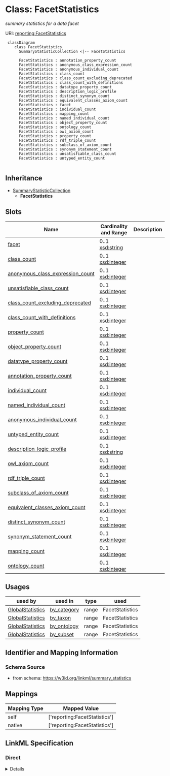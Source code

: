 # Class: FacetStatistics
_summary statistics for a data facet_





URI: [reporting:FacetStatistics](https://w3id.org/linkml/reportFacetStatistics)




```{mermaid}
 classDiagram
    class FacetStatistics
      SummaryStatisticCollection <|-- FacetStatistics
      
      FacetStatistics : annotation_property_count
      FacetStatistics : anonymous_class_expression_count
      FacetStatistics : anonymous_individual_count
      FacetStatistics : class_count
      FacetStatistics : class_count_excluding_deprecated
      FacetStatistics : class_count_with_definitions
      FacetStatistics : datatype_property_count
      FacetStatistics : description_logic_profile
      FacetStatistics : distinct_synonym_count
      FacetStatistics : equivalent_classes_axiom_count
      FacetStatistics : facet
      FacetStatistics : individual_count
      FacetStatistics : mapping_count
      FacetStatistics : named_individual_count
      FacetStatistics : object_property_count
      FacetStatistics : ontology_count
      FacetStatistics : owl_axiom_count
      FacetStatistics : property_count
      FacetStatistics : rdf_triple_count
      FacetStatistics : subclass_of_axiom_count
      FacetStatistics : synonym_statement_count
      FacetStatistics : unsatisfiable_class_count
      FacetStatistics : untyped_entity_count
      
```





## Inheritance
* [SummaryStatisticCollection](SummaryStatisticCollection.md)
    * **FacetStatistics**



## Slots

| Name | Cardinality and Range  | Description  |
| ---  | ---  | --- |
| [facet](facet.md) | 0..1 <br/> [xsd:string](http://www.w3.org/2001/XMLSchema#string)  |   |
| [class_count](class_count.md) | 0..1 <br/> [xsd:integer](http://www.w3.org/2001/XMLSchema#integer)  |   |
| [anonymous_class_expression_count](anonymous_class_expression_count.md) | 0..1 <br/> [xsd:integer](http://www.w3.org/2001/XMLSchema#integer)  |   |
| [unsatisfiable_class_count](unsatisfiable_class_count.md) | 0..1 <br/> [xsd:integer](http://www.w3.org/2001/XMLSchema#integer)  |   |
| [class_count_excluding_deprecated](class_count_excluding_deprecated.md) | 0..1 <br/> [xsd:integer](http://www.w3.org/2001/XMLSchema#integer)  |   |
| [class_count_with_definitions](class_count_with_definitions.md) | 0..1 <br/> [xsd:integer](http://www.w3.org/2001/XMLSchema#integer)  |   |
| [property_count](property_count.md) | 0..1 <br/> [xsd:integer](http://www.w3.org/2001/XMLSchema#integer)  |   |
| [object_property_count](object_property_count.md) | 0..1 <br/> [xsd:integer](http://www.w3.org/2001/XMLSchema#integer)  |   |
| [datatype_property_count](datatype_property_count.md) | 0..1 <br/> [xsd:integer](http://www.w3.org/2001/XMLSchema#integer)  |   |
| [annotation_property_count](annotation_property_count.md) | 0..1 <br/> [xsd:integer](http://www.w3.org/2001/XMLSchema#integer)  |   |
| [individual_count](individual_count.md) | 0..1 <br/> [xsd:integer](http://www.w3.org/2001/XMLSchema#integer)  |   |
| [named_individual_count](named_individual_count.md) | 0..1 <br/> [xsd:integer](http://www.w3.org/2001/XMLSchema#integer)  |   |
| [anonymous_individual_count](anonymous_individual_count.md) | 0..1 <br/> [xsd:integer](http://www.w3.org/2001/XMLSchema#integer)  |   |
| [untyped_entity_count](untyped_entity_count.md) | 0..1 <br/> [xsd:integer](http://www.w3.org/2001/XMLSchema#integer)  |   |
| [description_logic_profile](description_logic_profile.md) | 0..1 <br/> [xsd:string](http://www.w3.org/2001/XMLSchema#string)  |   |
| [owl_axiom_count](owl_axiom_count.md) | 0..1 <br/> [xsd:integer](http://www.w3.org/2001/XMLSchema#integer)  |   |
| [rdf_triple_count](rdf_triple_count.md) | 0..1 <br/> [xsd:integer](http://www.w3.org/2001/XMLSchema#integer)  |   |
| [subclass_of_axiom_count](subclass_of_axiom_count.md) | 0..1 <br/> [xsd:integer](http://www.w3.org/2001/XMLSchema#integer)  |   |
| [equivalent_classes_axiom_count](equivalent_classes_axiom_count.md) | 0..1 <br/> [xsd:integer](http://www.w3.org/2001/XMLSchema#integer)  |   |
| [distinct_synonym_count](distinct_synonym_count.md) | 0..1 <br/> [xsd:integer](http://www.w3.org/2001/XMLSchema#integer)  |   |
| [synonym_statement_count](synonym_statement_count.md) | 0..1 <br/> [xsd:integer](http://www.w3.org/2001/XMLSchema#integer)  |   |
| [mapping_count](mapping_count.md) | 0..1 <br/> [xsd:integer](http://www.w3.org/2001/XMLSchema#integer)  |   |
| [ontology_count](ontology_count.md) | 0..1 <br/> [xsd:integer](http://www.w3.org/2001/XMLSchema#integer)  |   |


## Usages


| used by | used in | type | used |
| ---  | --- | --- | --- |
| [GlobalStatistics](GlobalStatistics.md) | [by_category](by_category.md) | range | FacetStatistics |
| [GlobalStatistics](GlobalStatistics.md) | [by_taxon](by_taxon.md) | range | FacetStatistics |
| [GlobalStatistics](GlobalStatistics.md) | [by_ontology](by_ontology.md) | range | FacetStatistics |
| [GlobalStatistics](GlobalStatistics.md) | [by_subset](by_subset.md) | range | FacetStatistics |



## Identifier and Mapping Information







### Schema Source


* from schema: https://w3id.org/linkml/summary_statistics







## Mappings

| Mapping Type | Mapped Value |
| ---  | ---  |
| self | ['reporting:FacetStatistics'] |
| native | ['reporting:FacetStatistics'] |


## LinkML Specification

<!-- TODO: investigate https://stackoverflow.com/questions/37606292/how-to-create-tabbed-code-blocks-in-mkdocs-or-sphinx -->

### Direct

<details>
```yaml
name: FacetStatistics
description: summary statistics for a data facet
from_schema: https://w3id.org/linkml/summary_statistics
rank: 1000
is_a: SummaryStatisticCollection
attributes:
  facet:
    name: facet
    from_schema: https://w3id.org/linkml/summary_statistics
    rank: 1000
    key: true

```
</details>

### Induced

<details>
```yaml
name: FacetStatistics
description: summary statistics for a data facet
from_schema: https://w3id.org/linkml/summary_statistics
rank: 1000
is_a: SummaryStatisticCollection
attributes:
  facet:
    name: facet
    from_schema: https://w3id.org/linkml/summary_statistics
    rank: 1000
    key: true
    alias: facet
    owner: FacetStatistics
    domain_of:
    - FacetStatistics
    range: string
  class_count:
    name: class_count
    from_schema: https://w3id.org/linkml/summary_statistics
    rank: 1000
    is_a: count_statistic
    alias: class_count
    owner: FacetStatistics
    domain_of:
    - SummaryStatisticCollection
    slot_group: class_statistic_group
    range: integer
  anonymous_class_expression_count:
    name: anonymous_class_expression_count
    from_schema: https://w3id.org/linkml/summary_statistics
    rank: 1000
    is_a: count_statistic
    alias: anonymous_class_expression_count
    owner: FacetStatistics
    domain_of:
    - SummaryStatisticCollection
    slot_group: class_statistic_group
    range: integer
  unsatisfiable_class_count:
    name: unsatisfiable_class_count
    from_schema: https://w3id.org/linkml/summary_statistics
    rank: 1000
    is_a: count_statistic
    alias: unsatisfiable_class_count
    owner: FacetStatistics
    domain_of:
    - SummaryStatisticCollection
    slot_group: class_statistic_group
    range: integer
  class_count_excluding_deprecated:
    name: class_count_excluding_deprecated
    from_schema: https://w3id.org/linkml/summary_statistics
    rank: 1000
    is_a: count_statistic
    alias: class_count_excluding_deprecated
    owner: FacetStatistics
    domain_of:
    - SummaryStatisticCollection
    slot_group: class_statistic_group
    range: integer
  class_count_with_definitions:
    name: class_count_with_definitions
    from_schema: https://w3id.org/linkml/summary_statistics
    rank: 1000
    is_a: count_statistic
    alias: class_count_with_definitions
    owner: FacetStatistics
    domain_of:
    - SummaryStatisticCollection
    slot_group: class_statistic_group
    range: integer
  property_count:
    name: property_count
    from_schema: https://w3id.org/linkml/summary_statistics
    rank: 1000
    is_a: count_statistic
    alias: property_count
    owner: FacetStatistics
    domain_of:
    - SummaryStatisticCollection
    slot_group: property_statistic_group
    range: integer
  object_property_count:
    name: object_property_count
    from_schema: https://w3id.org/linkml/summary_statistics
    rank: 1000
    is_a: count_statistic
    alias: object_property_count
    owner: FacetStatistics
    domain_of:
    - SummaryStatisticCollection
    slot_group: property_statistic_group
    range: integer
  datatype_property_count:
    name: datatype_property_count
    from_schema: https://w3id.org/linkml/summary_statistics
    rank: 1000
    is_a: count_statistic
    alias: datatype_property_count
    owner: FacetStatistics
    domain_of:
    - SummaryStatisticCollection
    slot_group: property_statistic_group
    range: integer
  annotation_property_count:
    name: annotation_property_count
    from_schema: https://w3id.org/linkml/summary_statistics
    rank: 1000
    is_a: count_statistic
    alias: annotation_property_count
    owner: FacetStatistics
    domain_of:
    - SummaryStatisticCollection
    slot_group: property_statistic_group
    range: integer
  individual_count:
    name: individual_count
    from_schema: https://w3id.org/linkml/summary_statistics
    rank: 1000
    is_a: count_statistic
    alias: individual_count
    owner: FacetStatistics
    domain_of:
    - SummaryStatisticCollection
    slot_group: individual_statistic_group
    range: integer
  named_individual_count:
    name: named_individual_count
    annotations:
      count_of:
        tag: count_of
        value: owl:NamedIndividual
    from_schema: https://w3id.org/linkml/summary_statistics
    rank: 1000
    is_a: count_statistic
    alias: named_individual_count
    owner: FacetStatistics
    domain_of:
    - SummaryStatisticCollection
    slot_group: individual_statistic_group
    range: integer
  anonymous_individual_count:
    name: anonymous_individual_count
    from_schema: https://w3id.org/linkml/summary_statistics
    rank: 1000
    is_a: count_statistic
    alias: anonymous_individual_count
    owner: FacetStatistics
    domain_of:
    - SummaryStatisticCollection
    slot_group: individual_statistic_group
    range: integer
    equals_expression: '{named_individual_count} - {individual_count}'
  untyped_entity_count:
    name: untyped_entity_count
    from_schema: https://w3id.org/linkml/summary_statistics
    rank: 1000
    is_a: count_statistic
    alias: untyped_entity_count
    owner: FacetStatistics
    domain_of:
    - SummaryStatisticCollection
    range: integer
  description_logic_profile:
    name: description_logic_profile
    from_schema: https://w3id.org/linkml/summary_statistics
    rank: 1000
    alias: description_logic_profile
    owner: FacetStatistics
    domain_of:
    - SummaryStatisticCollection
    slot_group: owl_statistic_group
    range: string
  owl_axiom_count:
    name: owl_axiom_count
    from_schema: https://w3id.org/linkml/summary_statistics
    rank: 1000
    is_a: count_statistic
    alias: owl_axiom_count
    owner: FacetStatistics
    domain_of:
    - SummaryStatisticCollection
    slot_group: owl_statistic_group
    range: integer
  rdf_triple_count:
    name: rdf_triple_count
    from_schema: https://w3id.org/linkml/summary_statistics
    rank: 1000
    is_a: count_statistic
    alias: rdf_triple_count
    owner: FacetStatistics
    domain_of:
    - SummaryStatisticCollection
    slot_group: owl_statistic_group
    range: integer
  subclass_of_axiom_count:
    name: subclass_of_axiom_count
    from_schema: https://w3id.org/linkml/summary_statistics
    rank: 1000
    is_a: count_statistic
    alias: subclass_of_axiom_count
    owner: FacetStatistics
    domain_of:
    - SummaryStatisticCollection
    slot_group: owl_statistic_group
    range: integer
  equivalent_classes_axiom_count:
    name: equivalent_classes_axiom_count
    from_schema: https://w3id.org/linkml/summary_statistics
    rank: 1000
    is_a: count_statistic
    alias: equivalent_classes_axiom_count
    owner: FacetStatistics
    domain_of:
    - SummaryStatisticCollection
    slot_group: owl_statistic_group
    range: integer
  distinct_synonym_count:
    name: distinct_synonym_count
    from_schema: https://w3id.org/linkml/summary_statistics
    rank: 1000
    is_a: count_statistic
    alias: distinct_synonym_count
    owner: FacetStatistics
    domain_of:
    - SummaryStatisticCollection
    slot_group: metadata_statistic_group
    range: integer
  synonym_statement_count:
    name: synonym_statement_count
    from_schema: https://w3id.org/linkml/summary_statistics
    rank: 1000
    is_a: count_statistic
    alias: synonym_statement_count
    owner: FacetStatistics
    domain_of:
    - SummaryStatisticCollection
    slot_group: metadata_statistic_group
    range: integer
  mapping_count:
    name: mapping_count
    from_schema: https://w3id.org/linkml/summary_statistics
    rank: 1000
    is_a: count_statistic
    alias: mapping_count
    owner: FacetStatistics
    domain_of:
    - SummaryStatisticCollection
    slot_group: metadata_statistic_group
    range: integer
  ontology_count:
    name: ontology_count
    from_schema: https://w3id.org/linkml/summary_statistics
    rank: 1000
    is_a: count_statistic
    alias: ontology_count
    owner: FacetStatistics
    domain_of:
    - SummaryStatisticCollection
    range: integer

```
</details>